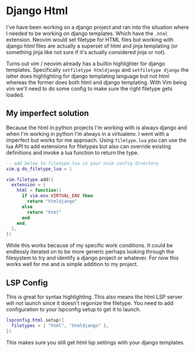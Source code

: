 # Django Html
I've have been working on a django project and ran into the situation where I needed to be working on django templates. Which have the `.html` extension.
Neovim would set filetype for HTML files but working with django html files
are actually a superset of html and jinja templating (or something jinja
like not sure if it's actually considered jinja or not). 

Turns out vim / neovim already has a builtin highlighter for django templates.
Specifically `setfiletype htmldjango` and `setfiletype django` the latter does
highlighting for django templating language but not html whereas the former
does both html and django templating. With Vim being vim we'll need to do
some config to make sure the right filetype gets loaded.

## My imperfect solution
Because the html in python projects I'm working with is always django and when
I'm working in python I'm always in a virtualenv. I went
with a imperfect but works for me approach. Using `filetype.lua` you can use
the lua API to add extensions for filetypes but also can override existing
definitions and invoke a lua function to return the type.

```lua
-- add below to filetype.lua in your nvim config directory
vim.g.do_filetype_lua = 1

vim.filetype.add({
  extension = {
    html = function()
      if vim.env.VIRTUAL_ENV then
        return "htmldjango"
      else
        return "html"
      end
    end,
  },
})
```

While this works because of my specific work conditions. It could be
endlessly iterated on to be more generic perhaps looking through the filesystem
to try and identify a django project or whatever. For now this works
well for me and is simple addition to my project.

## LSP Config
This is great for syntax highlighting. This also means the html LSP
server will not launch since it doesn't regonize the filetype. You need to add configuration to 
your lspconfig setup to get it to launch.

```lua
lspconfig.html.setup({
  filetypes = { "html", "htmldjango" },
})
```

This makes sure you still get html lsp settings with your django templates.
